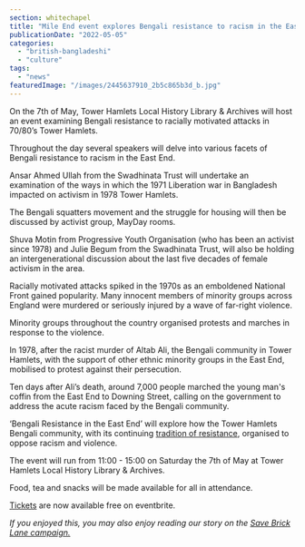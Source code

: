 ```yaml
---
section: whitechapel
title: "Mile End event explores Bengali resistance to racism in the East End"
publicationDate: "2022-05-05"
categories: 
  - "british-bangladeshi"
  - "culture"
tags: 
  - "news"
featuredImage: "/images/2445637910_2b5c865b3d_b.jpg"
---
```


On the 7th of May, Tower Hamlets Local History Library & Archives will host an event examining Bengali resistance to racially motivated attacks in 70/80’s Tower Hamlets.

Throughout the day several speakers will delve into various facets of Bengali resistance to racism in the East End.

Ansar Ahmed Ullah from the Swadhinata Trust will undertake an examination of the ways in which the 1971 Liberation war in Bangladesh impacted on activism in 1978 Tower Hamlets. 

The Bengali squatters movement and the struggle for housing will then be discussed by activist group, MayDay rooms.

Shuva Motin from Progressive Youth Organisation (who has been an activist since 1978) and Julie Begum from the Swadhinata Trust, will also be holding an intergenerational discussion about the last five decades of female activism in the area.  

Racially motivated attacks spiked in the 1970s as an emboldened National Front gained popularity. Many innocent members of minority groups across England were murdered or seriously injured by a wave of far-right violence. 

Minority groups throughout the country organised protests and marches in response to the violence.

In 1978, after the racist murder of Altab Ali, the Bengali community in Tower Hamlets, with the support of other ethnic minority groups in the East End, mobilised to protest against their persecution.

Ten days after Ali’s death, around 7,000 people marched the young man's coffin from the East End to Downing Street, calling on the government to address the acute racism faced by the Bengali community.

‘Bengali Resistance in the East End’ will explore how the Tower Hamlets Bengali community, with its continuing [tradition of resistance](https://whitechapellondon.co.uk/1978-whitechapel-anti-racism/), organised to oppose racism and violence.

The event will run from 11:00 - 15:00 on Saturday the 7th of May at Tower Hamlets Local History Library & Archives. 

Food, tea and snacks will be made available for all in attendance.

[Tickets](https://www.eventbrite.co.uk/e/bengali-resistance-in-the-east-end-tickets-325859302947) are now available free on eventbrite.

_If you enjoyed this, you may also enjoy reading our story on the [Save Brick Lane campaign.](https://whitechapellondon.co.uk/save-brick-lane-truman-brewery-development/)_
